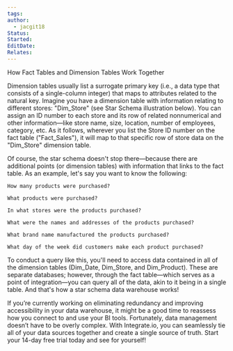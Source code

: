 ```yaml
---
tags: 
author:
  - jacgit18
Status: 
Started: 
EditDate: 
Relates:
---
```

How Fact Tables and Dimension Tables Work Together


Dimension tables usually list a surrogate primary key (i.e., a data type that consists of a single-column integer) that maps to attributes related to the natural key. Imagine you have a dimension table with information relating to different stores: "Dim_Store" (see Star Schema illustration below). You can assign an ID number to each store and its row of related nonnumerical and other information—like store name, size, location, number of employees, category, etc. As it follows, wherever you list the Store ID number on the fact table ("Fact_Sales"), it will map to that specific row of store data on the "Dim_Store" dimension table. 

Of course, the star schema doesn't stop there—because there are additional points (or dimension tables) with information that links to the fact table. As an example, let's say you want to know the following: 

	How many products were purchased? 

	What products were purchased? 

	In what stores were the products purchased? 

	What were the names and addresses of the products purchased? 

	What brand name manufactured the products purchased? 

	What day of the week did customers make each product purchased? 

To conduct a query like this, you'll need to access data contained in all of the dimension tables (Dim_Date, Dim_Store, and Dim_Product). These are separate databases; however, through the fact table—which serves as a point of integration—you can query all of the data, akin to it being in a single table. And that's how a star schema data warehouse works! 

If you’re currently working on eliminating redundancy and improving accessibility in your data warehouse, it might be a good time to reassess how you connect to and use your BI tools. Fortunately, data management doesn’t have to be overly complex. With Integrate.io, you can seamlessly tie all of your data sources together and create a single source of truth. Start your 14-day free trial today and see for yourself!
